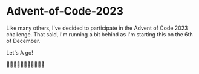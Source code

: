 # Advent-of-Code-2023

Like many others, I've decided to participate in the Advent of Code 2023 challenge. That said, I'm running a bit behind as I'm starting this on the 6th of December.

Let's A go!

🎄🎄🎄🎄🎄🎄🎄🎄🎄🎄🎄
